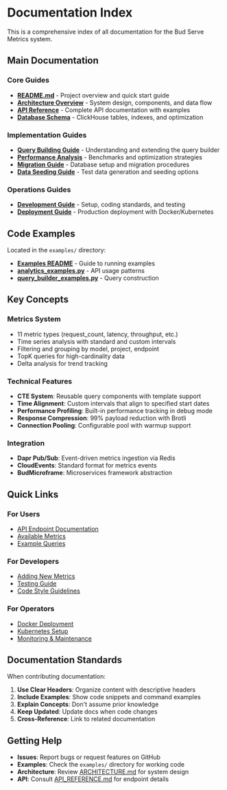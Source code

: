 # Documentation Index

This is a comprehensive index of all documentation for the Bud Serve Metrics system.

## Main Documentation

### Core Guides

- **[README.md](../README.md)** - Project overview and quick start guide
- **[Architecture Overview](./ARCHITECTURE.md)** - System design, components, and data flow
- **[API Reference](./API_REFERENCE.md)** - Complete API documentation with examples
- **[Database Schema](./DATABASE_SCHEMA.md)** - ClickHouse tables, indexes, and optimization

### Implementation Guides

- **[Query Building Guide](./QUERY_BUILDING.md)** - Understanding and extending the query builder
- **[Performance Analysis](./PERFORMANCE.md)** - Benchmarks and optimization strategies
- **[Migration Guide](./MIGRATION.md)** - Database setup and migration procedures
- **[Data Seeding Guide](./SEEDER.md)** - Test data generation and seeding options

### Operations Guides

- **[Development Guide](./DEVELOPMENT.md)** - Setup, coding standards, and testing
- **[Deployment Guide](./DEPLOYMENT.md)** - Production deployment with Docker/Kubernetes

## Code Examples

Located in the `examples/` directory:

- **[Examples README](../examples/README.md)** - Guide to running examples
- **[analytics_examples.py](../examples/analytics_examples.py)** - API usage patterns
- **[query_builder_examples.py](../examples/query_builder_examples.py)** - Query construction

## Key Concepts

### Metrics System
- 11 metric types (request_count, latency, throughput, etc.)
- Time series analysis with standard and custom intervals
- Filtering and grouping by model, project, endpoint
- TopK queries for high-cardinality data
- Delta analysis for trend tracking

### Technical Features
- **CTE System**: Reusable query components with template support
- **Time Alignment**: Custom intervals that align to specified start dates
- **Performance Profiling**: Built-in performance tracking in debug mode
- **Response Compression**: 99% payload reduction with Brotli
- **Connection Pooling**: Configurable pool with warmup support

### Integration
- **Dapr Pub/Sub**: Event-driven metrics ingestion via Redis
- **CloudEvents**: Standard format for metrics events
- **BudMicroframe**: Microservices framework abstraction

## Quick Links

### For Users
- [API Endpoint Documentation](./API_REFERENCE.md#analytics-endpoint)
- [Available Metrics](./API_REFERENCE.md#available-metrics)
- [Example Queries](../examples/analytics_examples.py)

### For Developers
- [Adding New Metrics](./QUERY_BUILDING.md#adding-a-new-metric)
- [Testing Guide](./DEVELOPMENT.md#testing)
- [Code Style Guidelines](./DEVELOPMENT.md#code-style-guidelines)

### For Operators
- [Docker Deployment](./DEPLOYMENT.md#docker-deployment)
- [Kubernetes Setup](./DEPLOYMENT.md#kubernetes-deployment)
- [Monitoring & Maintenance](./DEPLOYMENT.md#maintenance)

## Documentation Standards

When contributing documentation:

1. **Use Clear Headers**: Organize content with descriptive headers
2. **Include Examples**: Show code snippets and command examples
3. **Explain Concepts**: Don't assume prior knowledge
4. **Keep Updated**: Update docs when code changes
5. **Cross-Reference**: Link to related documentation

## Getting Help

- **Issues**: Report bugs or request features on GitHub
- **Examples**: Check the `examples/` directory for working code
- **Architecture**: Review [ARCHITECTURE.md](./ARCHITECTURE.md) for system design
- **API**: Consult [API_REFERENCE.md](./API_REFERENCE.md) for endpoint details